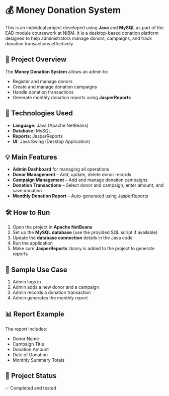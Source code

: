 # 💰 Money Donation System

This is an individual project developed using **Java** and **MySQL** as part of the EAD module coursework at NIBM. It is a desktop-based donation platform designed to help administrators manage donors, campaigns, and track donation transactions effectively.

## 📌 Project Overview

The **Money Donation System** allows an admin to:

- Register and manage donors
- Create and manage donation campaigns
- Handle donation transactions
- Generate monthly donation reports using **JasperReports**

## 🔧 Technologies Used

- **Language:** Java (Apache NetBeans)
- **Database:** MySQL
- **Reports:** JasperReports
- **UI:** Java Swing (Desktop Application)

## 💡 Main Features

- **Admin Dashboard** for managing all operations
- **Donor Management** – Add, update, delete donor records
- **Campaign Management** – Add and manage donation campaigns
- **Donation Transactions** – Select donor and campaign, enter amount, and save donation
- **Monthly Donation Report** – Auto-generated using JasperReports

## 🛠️ How to Run

1. Open the project in **Apache NetBeans**
2. Set up the **MySQL database** (use the provided SQL script if available)
3. Update the **database connection** details in the Java code
4. Run the application
5. Make sure **JasperReports** library is added to the project to generate reports

## 📄 Sample Use Case

1. Admin logs in
2. Admin adds a new donor and a campaign
3. Admin records a donation transaction
4. Admin generates the monthly report

## 📊 Report Example

The report includes:
- Donor Name
- Campaign Title
- Donation Amount
- Date of Donation
- Monthly Summary Totals

## 📌 Project Status

✅ Completed and tested

